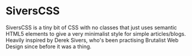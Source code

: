# SiversCSS
SiversCSS is a tiny bit of CSS with no classes that just uses semantic HTML5 elements to give a very minimalist style for simple articles/blogs. Heavily inspired by Derek Sivers, who's been practising Brutalist Web Design since before it was a thing.
